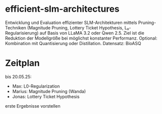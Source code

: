 # efficient-slm-architectures
Entwicklung und Evaluation effizienter SLM-Architekturen mittels Pruning-Techniken (Magnitude Pruning, Lottery Ticket Hypothesis, L₀-Regularisierung) auf Basis von LLaMA 3.2 oder Qwen 2.5. Ziel ist die Reduktion der Modellgröße bei möglichst konstanter Performanz. Optional: Kombination mit Quantisierung oder Distillation. Datensatz: BioASQ 

# Zeitplan
bis 20.05.25:
- Max: L0-Regularization
- Marius: Magnitude Pruning (Wanda)
- Jonas: Lottery Ticket Hypothesis

erste Ergebnisse vorstellen
